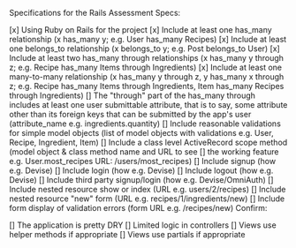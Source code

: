 Specifications for the Rails Assessment
Specs:

 [x] Using Ruby on Rails for the project
 [x] Include at least one has_many relationship (x has_many y; e.g. User has_many Recipes)
 [x] Include at least one belongs_to relationship (x belongs_to y; e.g. Post belongs_to User)
 [x] Include at least two has_many through relationships (x has_many y through z; e.g. Recipe has_many Items through Ingredients)
 [x] Include at least one many-to-many relationship (x has_many y through z, y has_many x through z; e.g. Recipe has_many Items through Ingredients, Item has_many Recipes through Ingredients)
 [] The "through" part of the has_many through includes at least one user submittable attribute, that is to say, some attribute other than its foreign keys that can be submitted by the app's user (attribute_name e.g. ingredients.quantity)
 [] Include reasonable validations for simple model objects (list of model objects with validations e.g. User, Recipe, Ingredient, Item)
 [] Include a class level ActiveRecord scope method (model object & class method name and URL to see [] the working feature e.g. User.most_recipes URL: /users/most_recipes)
 [] Include signup (how e.g. Devise)
 [] Include login (how e.g. Devise)
 [] Include logout (how e.g. Devise)
 [] Include third party signup/login (how e.g. Devise/OmniAuth)
 [] Include nested resource show or index (URL e.g. users/2/recipes)
 [] Include nested resource "new" form (URL e.g. recipes/1/ingredients/new)
 [] Include form display of validation errors (form URL e.g. /recipes/new)
Confirm:

 [] The application is pretty DRY
 [] Limited logic in controllers
 [] Views use helper methods if appropriate
 [] Views use partials if appropriate